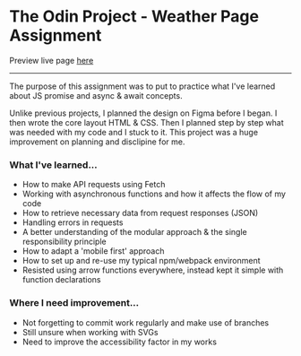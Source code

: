 # The Odin Project - Weather Page Assignment

Preview live page [here](https://kramyengir.github.io/weather-app/)

---

The purpose of this assignment was to put to practice what I've learned about JS promise and async & await concepts.

Unlike previous projects, I planned the design on Figma before I began. I then wrote the core layout HTML & CSS. 
Then I planned step by step what was needed with my code and I stuck to it. This project was a huge improvement on planning and disclipine for me.

### What I've learned...
- How to make API requests using Fetch
- Working with asynchronous functions and how it affects the flow of my code
- How to retrieve necessary data from request responses (JSON)
- Handling errors in requests
- A better understanding of the modular approach & the single responsibility principle
- How to adapt a 'mobile first' approach
- How to set up and re-use my typical npm/webpack environment
- Resisted using arrow functions everywhere, instead kept it simple with function declarations

### Where I need improvement...
- Not forgetting to commit work regularly and make use of branches
- Still unsure when working with SVGs
- Need to improve the accessibility factor in my works 
